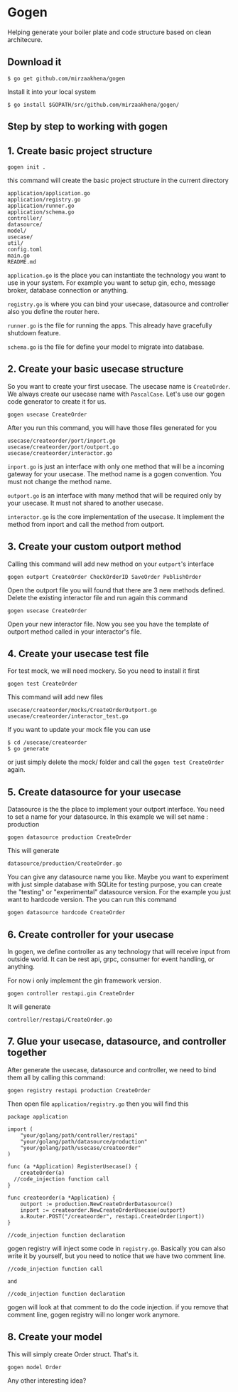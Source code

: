 # Gogen

Helping generate your boiler plate and code structure based on clean architecure.

## Download it
```
$ go get github.com/mirzaakhena/gogen
```
Install it into your local system
```
$ go install $GOPATH/src/github.com/mirzaakhena/gogen/
```

## Step by step to working with gogen

## 1. Create basic project structure
```
gogen init .
```
this command will create the basic project structure in the current directory
```
application/application.go
application/registry.go
application/runner.go
application/schema.go
controller/
datasource/
model/
usecase/
util/
config.toml
main.go
README.md
```

`application.go` is the place you can instantiate the technology you want to use in your system. For example you want to setup gin, echo, message broker, database connection or anything.

`registry.go` is where you can bind your usecase, datasource and controller also you define the router here.

`runner.go` is the file for running the apps. This already have gracefully shutdown feature.

`schema.go` is the file for define your model to migrate into database.


## 2. Create your basic usecase structure

So you want to create your first usecase. The usecase name is `CreateOrder`. We always create our usecase name with `PascalCase`. Let's use our gogen code generator to create it for us.
```
gogen usecase CreateOrder
```

After you run this command, you will have those files generated for you

```
usecase/createorder/port/inport.go
usecase/createorder/port/outport.go
usecase/createorder/interactor.go
```

`inport.go` is just an interface with only one method that will be a incoming gateway for your usecase. The method name is a gogen convention. You must not change the method name.

`outport.go` is an interface with many method that will be required only by your usecase. It must not shared to another usecase.

`interactor.go` is the core implementation of the usecase. It implement the method from inport and call the method from outport.

## 3. Create your custom outport method

Calling this command will add new method on your `outport`'s interface
```
gogen outport CreateOrder CheckOrderID SaveOrder PublishOrder
```
Open the outport file you will found that there are 3 new methods defined.
Delete the existing interactor file and run again this command
```
gogen usecase CreateOrder
```
Open your new interactor file. Now you see you have the template of outport method called in your interactor's file.

## 4. Create your usecase test file

For test mock, we will need mockery. So you need to install it first
```
gogen test CreateOrder
```
This command will add new files
```
usecase/createorder/mocks/CreateOrderOutport.go
usecase/createorder/interactor_test.go
```

If you want to update your mock file you can use
```
$ cd /usecase/createorder
$ go generate
```

or just simply delete the mock/ folder and call the `gogen test CreateOrder` again.

## 5. Create datasource for your usecase

Datasource is the the place to implement your outport interface. You need to set a name for your datasource. In this example we will set name : production
```
gogen datasource production CreateOrder
```
This will generate
```
datasource/production/CreateOrder.go
```

You can give any datasource name you like. Maybe you want to experiment with just simple database with SQLite for testing purpose, you can create the "testing" or "experimental" datasource version. For the example you just want to hardcode version. The you can run this command
```
gogen datasource hardcode CreateOrder
```

## 6. Create controller for your usecase

In gogen, we define controller as any technology that will receive input from outside world. It can be rest api, grpc, consumer for event handling, or anything.

For now i only implement the gin framework version.

```
gogen controller restapi.gin CreateOrder
```
It will generate

```
controller/restapi/CreateOrder.go
```

## 7. Glue your usecase, datasource, and controller together

After generate the usecase, datasource and controller, we need to bind them all by calling this command:
```
gogen registry restapi production CreateOrder
```
Then open file `application/registry.go` then you will find this

```
package application

import (
	"your/golang/path/controller/restapi"
	"your/golang/path/datasource/production"
	"your/golang/path/usecase/createorder"
)

func (a *Application) RegisterUsecase() {
	createOrder(a)
  //code_injection function call
}

func createorder(a *Application) {
	outport := production.NewCreateOrderDatasource()
	inport := createorder.NewCreateOrderUsecase(outport)
	a.Router.POST("/createorder", restapi.CreateOrder(inport))
}

//code_injection function declaration
```
gogen registry will inject some code in `registry.go`. Basically you can also write it by yourself, 
but you need to notice that we have two comment line. 
```
//code_injection function call

and

//code_injection function declaration
```
gogen will look at that comment to do the code injection.
if you remove that comment line, gogen registry will no longer work anymore.

## 8. Create your model
This will simply create Order struct. That's it.
```
gogen model Order
```


Any other interesting idea?